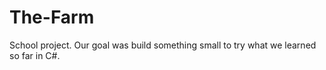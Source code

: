 # The-Farm

School project. Our goal was build something small to try what we learned so far in C#. 
